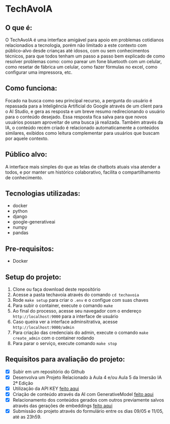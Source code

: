 # TechAvoIA

## O que é:
O TechAvoIA é uma interface amigável para apoio em problemas cotidianos relacionadios a tecnologia, porém não limitado a este contexto com público-alvo desde crianças até idosos, com ou sem conhecimentos técnicos, para que todos tenham um passo a passo bem explicado de como resolver problemas como: como parear um fone bluetooth com um celular, como resetar de fábrica um celular, como fazer fórmulas no excel, como configurar uma impressora, etc.


## Como funciona:
Focado na busca como seu principal recurso, a pergunta do usuário é repassada para a Inteligência Artificial do Google através de um client para o AI Studio, e gera as resposta e um breve resumo redirecionando o usuário para o conteúdo desejado. Essa resposta fica salva para que novos usuários possam aproveitar de uma busca já realizada. Também através da IA, o conteúdo recém criado é relacionado automaticamente a conteúdos similares, exibidos como leitura complementar para usuários que buscam por aquele contexto.


## Público alvo:
A interface mais simples do que as telas de chatbots atuais visa atender a todos, e por manter um histórico colaborativo, facilita o compartilhamento de conhecimento.


## Tecnologias utilizadas:
- docker
- python
- django
- google-generativeai
- numpy
- pandas


## Pre-requisitos:
- Docker


## Setup do projeto:
1. Clone ou faça download deste repositório
2. Acesse a pasta techavoia através do comando `cd techavoia`
3. Rode `make setup` para criar o `.env` e o configue com suas chaves
4. Para subir o container, execute o comando `make`
5. Ao final do processo, acesse seu navegador com o endereço `http://localhost:9000` para a interface de usuário
6. Caso queira ver a interface adminsitrativa, acesse `http://localhost:9000/admin`
7. Para criação das credenciais do admin, execute o comando `make create_admin` com o container rodando
8. Para parar o serviço, execute comando `make stop`


## Requisitos para avaliação do projeto:
- [x] Subir em um repositório do Github
- [x] Desenvolva um Projeto Relacionado à Aula 4 e/ou Aula 5 da Imersão IA 2ª Edição
- [x] Utilização da API KEY [feito aqui](https://)
- [x] Criação de conteúdo através da AI com GenerativeModel [feito aqui](https://)
- [x] Relacionamento dos conteúdos gerados com outros previamente salvos através das gerações de embeddings [feito aqui](https://)
- [x] Submissão do projeto através do formulário entre os dias 09/05 e 11/05, até as 23h59.
